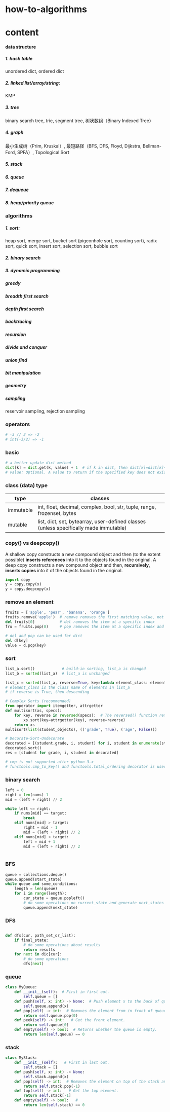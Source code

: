 # how-to-algorithms

# content

#### data structure

##### 1. hash table
unordered dict, ordered dict
##### 2. linked list/array/string: 
KMP
##### 3. tree
binary search tree, trie, segment tree, 树状数组（Binary Indexed Tree）
##### 4. graph 
最小生成树（Prim, Kruskal）, 最短路径（BFS, DFS, Floyd, Dijkstra, Bellman-Ford, SPFA）, Topological Sort
##### 5. stack
##### 6. queue
##### 7. dequeue
##### 8. heap/priority queue


### algorithms

##### 1. sort: 
heap sort, merge sort, bucket sort (pigeonhole sort, counting sort), radix sort, quick sort, insert sort, selection sort, bubble sort
##### 2. binary search
##### 3. dynamic programming
##### greedy
##### breadth first search
##### depth first search
##### backtracing
##### recursion
##### divide and conquer
##### union find
##### bit manipulation
##### geometry
##### sampling
reservoir sampling, rejection sampling



### operators
```python
# -3 // 2 => -2
# int(-3/2) => -1
```

### basic
```python
# a better update dict method
dict[k] = dict.get(k, value) + 1  # if k in dict, then dict[k]=dict[k]+1, else new dict[k]=value+1
# value: Optional. A value to return if the specified key does not exist. Default value None.
```

### class (data) type
| type        | classes |
| ----------- | ----------- |
| immutable   | int, float, decimal, complex, bool, str, tuple, range, frozenset, bytes |
| mutable     | list, dict, set, bytearray, user-defined classes (unless specifically made immutable) | 


### copy() vs deepcopy()
A shallow copy constructs a new compound object and then (to the extent possible) **inserts references** into it to the objects found in the original.
A deep copy constructs a new compound object and then, **recursively, inserts copies** into it of the objects found in the original.
```python
import copy
y = copy.copy(x)
y = copy.deepcopy(x)
```

### remove an element
```python
fruits = ['apple', 'pear', 'banana', 'orange']
fruits.remove('apple')  # remove removes the first matching value, not a specific index
del fruits[0]           # del removes the item at a specific index
fru = fruits.pop(0)     # pop removes the item at a specific index and returns it

# del and pop can be used for dict
del d[key]
value = d.pop(key)
```

### sort
```python
list_a.sort()            # build-in sorting, list_a is changed
list_b = sorted(list_a)  # list_a is unchanged

list_c = sorted(list_a, reverse=True, key=lambda element_class: element_class.variable) 
# element_class is the class name of elements in list_a
# if reverse is True, then descending

# Complex Sorts (recommended)
from operator import itemgetter, attrgetter
def multisort(xs, specs):
    for key, reverse in reversed(specs):  # The reversed() function returns the reversed iterator of the given sequence.
        xs.sort(key=attrgetter(key), reverse=reverse)
    return xs
multisort(list(student_objects), (('grade', True), ('age', False)))

# Decorate-Sort-Undecorate
decorated = [(student.grade, i, student) for i, student in enumerate(student_objects)]
decorated.sort()
res = [student for grade, i, student in decorated]

# cmp is not supported after python 3.x
# functools.cmp_to_key() and functools.total_ordering decorator is used in custom classes


```

### binary search
```python
left = 0
right = len(nums)-1
mid = (left + right) // 2

while left <= right:
    if nums[mid] == target:
        break
    elif nums[mid] > target:
        right = mid - 1
        mid = (left + right) // 2
    elif nums[mid] < target:
        left = mid + 1
        mid = (left + right) // 2
        
```

### BFS
```python
queue = collections.deque()
queue.append(start_state)
while queue and some_conditions:
    length = len(queue)
    for i in range(length):
        cur_state = queue.popleft()
        # do some operations on current_state and generate next_states
        queue.append(next_state)
```

### DFS
```python

def dfs(cur, path_set_or_list):
    if final_state:
        # do some operations about results
        return results
    for next in dic[cur]:
        # do some operations
        dfs(next)
```


### queue

```python
class MyQueue: 
    def __init__(self):  # First in first out.
        self.queue = []
    def push(self, x: int) -> None:  # Push element x to the back of queue.
        self.queue.append(x)
    def pop(self) -> int:  # Removes the element from in front of queue and returns that element.
        return self.queue.pop(0)
    def peek(self) -> int:   # Get the front element.
        return self.queue[0]
    def empty(self) -> bool:  # Returns whether the queue is empty.
        return len(self.queue) == 0
```


### stack
```python
class MyStack:
    def __init__(self):   # First in last out.
        self.stack = []
    def push(self, x: int) -> None:
        self.stack.append(x)
    def pop(self) -> int:  # Removes the element on top of the stack and returns that element.
        return self.stack.pop(-1)
    def top(self) -> int:   # Get the top element.
        return self.stack[-1]
    def empty(self) -> bool:   #
        return len(self.stack) == 0
```
